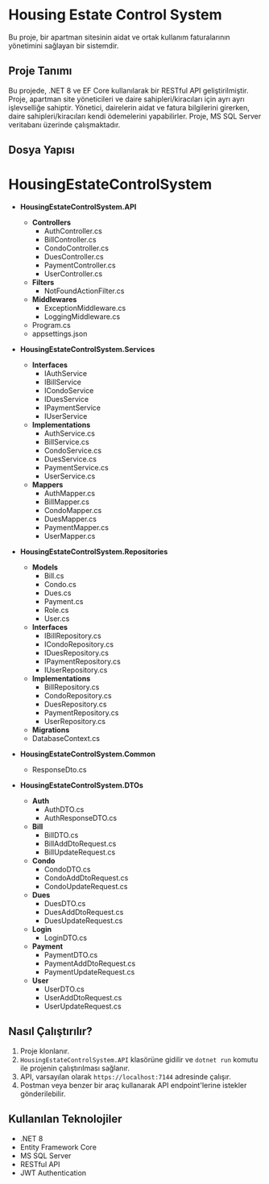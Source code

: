# Housing Estate Control System

Bu proje, bir apartman sitesinin aidat ve ortak kullanım faturalarının yönetimini sağlayan bir sistemdir. 

## Proje Tanımı

Bu projede, .NET 8 ve EF Core kullanılarak bir RESTful API geliştirilmiştir. Proje, apartman site yöneticileri ve daire sahipleri/kiracıları için ayrı ayrı işlevselliğe sahiptir. Yönetici, dairelerin aidat ve fatura bilgilerini girerken, daire sahipleri/kiracıları kendi ödemelerini yapabilirler. Proje, MS SQL Server veritabanı üzerinde çalışmaktadır.

## Dosya Yapısı

# HousingEstateControlSystem

- **HousingEstateControlSystem.API**
  - **Controllers**
    - AuthController.cs
    - BillController.cs
    - CondoController.cs
    - DuesController.cs
    - PaymentController.cs
    - UserController.cs
  - **Filters**
    - NotFoundActionFilter.cs
  - **Middlewares**
    - ExceptionMiddleware.cs
    - LoggingMiddleware.cs
  - Program.cs
  - appsettings.json

- **HousingEstateControlSystem.Services**
  - **Interfaces**
    - IAuthService
    - IBillService
    - ICondoService
    - IDuesService
    - IPaymentService
    - IUserService
  - **Implementations**
    - AuthService.cs
    - BillService.cs
    - CondoService.cs
    - DuesService.cs
    - PaymentService.cs
    - UserService.cs
  - **Mappers**
    - AuthMapper.cs
    - BillMapper.cs
    - CondoMapper.cs
    - DuesMapper.cs
    - PaymentMapper.cs
    - UserMapper.cs
- **HousingEstateControlSystem.Repositories**
  - **Models**
    - Bill.cs
    - Condo.cs
    - Dues.cs
    - Payment.cs
    - Role.cs
    - User.cs
  - **Interfaces**
    - IBillRepository.cs
    - ICondoRepository.cs
    - IDuesRepository.cs
    - IPaymentRepository.cs
    - IUserRepository.cs
  - **Implementations**
    - BillRepository.cs
    - CondoRepository.cs
    - DuesRepository.cs
    - PaymentRepository.cs
    - UserRepository.cs
  - **Migrations**
  - DatabaseContext.cs

- **HousingEstateControlSystem.Common**
  - ResponseDto.cs

- **HousingEstateControlSystem.DTOs**
  - **Auth**
    - AuthDTO.cs
    - AuthResponseDTO.cs
  - **Bill**
    - BillDTO.cs
    - BillAddDtoRequest.cs
    - BillUpdateRequest.cs
  - **Condo**
    - CondoDTO.cs
    - CondoAddDtoRequest.cs
    - CondoUpdateRequest.cs
  - **Dues**
    - DuesDTO.cs
    - DuesAddDtoRequest.cs
    - DuesUpdateRequest.cs
  - **Login**
    - LoginDTO.cs
  - **Payment**
    - PaymentDTO.cs
    - PaymentAddDtoRequest.cs
    - PaymentUpdateRequest.cs
  - **User**
    - UserDTO.cs
    - UserAddDtoRequest.cs
    - UserUpdateRequest.cs
  
## Nasıl Çalıştırılır?

1. Proje klonlanır.
2. `HousingEstateControlSystem.API` klasörüne gidilir ve `dotnet run` komutu ile projenin çalıştırılması sağlanır.
3. API, varsayılan olarak `https://localhost:7144` adresinde çalışır.
4. Postman veya benzer bir araç kullanarak API endpoint'lerine istekler gönderilebilir.

## Kullanılan Teknolojiler

- .NET 8
- Entity Framework Core
- MS SQL Server
- RESTful API
- JWT Authentication
